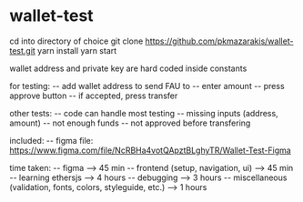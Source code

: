 # wallet-test

cd into directory of choice 
git clone https://github.com/pkmazarakis/wallet-test.git
yarn install
yarn start 

wallet address and private key are hard coded inside constants

for testing: 
-- add wallet address to send FAU to 
-- enter amount 
-- press approve button 
-- if accepted, press transfer

other tests: 
-- code can handle most testing
  -- missing inputs (address, amount)
  -- not enough funds 
  -- not approved before transfering 
  
included:
-- figma file: https://www.figma.com/file/NcRBHa4votQApztBLghyTR/Wallet-Test-Figma

time taken:
-- figma --> 45 min
-- frontend (setup, navigation, ui) --> 45 min
-- learning ethersjs --> 4 hours 
-- debugging --> 3 hours 
-- miscellaneous (validation, fonts, colors, styleguide, etc.) --> 1 hours
